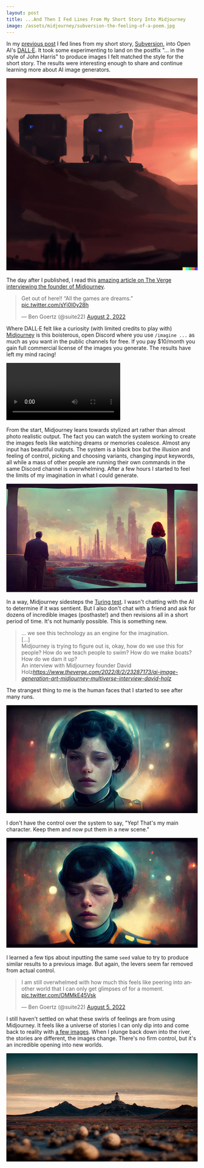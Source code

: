 ```yaml
---
layout: post
title: ...And Then I Fed Lines From My Short Story Into Midjourney
image: /assets/midjourney/subversion-the-feeling-of-a-poem.jpg
---
```


In my [previous post](/2022/08/01/creating-with-dalle/) I fed lines from my short story, [Subversion](/fiction/subversion), into Open AI's [DALL·E](https://openai.com/dall-e-2/). It took some experimenting to land on the postfix "... in the style of John Harris" to produce images I felt matched the style for the short story. The results were interesting enough to share and continue learning more about AI image generators.

![Example from DALL·E](/assets/dalle2-subversion-rouge-sunset.jpg)

The day after I published, I read this [amazing article on The Verge interviewing the founder of Midjourney](https://www.theverge.com/2022/8/2/23287173/ai-image-generation-art-midjourney-multiverse-interview-david-holz).

<blockquote class="twitter-tweet" data-dnt="true" data-theme="dark"><p lang="en" dir="ltr">Get out of here!! “All the games are dreams.” <a href="https://t.co/sYj0I0y28h">pic.twitter.com/sYj0I0y28h</a></p>&mdash; Ben Goertz (@suite22) <a href="https://twitter.com/suite22/status/1554518987446267910?ref_src=twsrc%5Etfw">August 2, 2022</a></blockquote> <script async src="https://platform.twitter.com/widgets.js" charset="utf-8"></script>

Where DALL·E felt like a curiosity (with limited credits to play with) [Midjourney](https://www.midjourney.com/) is this boisterous, open Discord where you use `/imagine ...` as much as you want in the public channels for free. If you pay $10/month you gain full commercial license of the images you generate. The results have left my mind racing!

![Midjourney Video Render](/assets/midjourney/midjourney-render-feeling-of-a-poem.mp4)

From the start, Midjourney leans towards stylized art rather than almost photo realistic output. The fact you can watch the system working to create the images feels like watching dreams or memories coalesce. Almost any input has beautiful outputs. The system is a black box but the illusion and feeling of control, picking and choosing variants, changing input keywords, all while a mass of other people are running their own commands in the same Discord channel is overwhelming. After a few hours I started to feel the limits of my imagination in what I could generate.

<a title="Midjourney Job Info" href="https://www.midjourney.com/app/jobs/4d6a0acc-09d1-43cc-b01f-91596c6fd053/"><img alt="Midjourney The Feeling of a Poem" src="/assets/midjourney/subversion-the-feeling-of-a-poem.jpg"></a>

In a way, Midjourney sidesteps the [Turing test](https://en.wikipedia.org/wiki/Turing_test). I wasn't chatting with the AI to determine if it was sentient. But I also don't chat with a friend and ask for dozens of incredible images (posthaste!) and then revisions all in a short period of time. It's not humanly possible. This is something new.

<blockquote class="quoteback" darkmode="true" data-title="An interview with Midjourney founder David Holz" data-author="David Holz" cite="https://www.theverge.com/2022/8/2/23287173/ai-image-generation-art-midjourney-multiverse-interview-david-holz">
<div>
... we see this technology as an engine for the imagination.<br>
[...]<br>
Midjourney is trying to figure out is, okay, how do we use this for people? How do we teach people to swim? How do we make boats? How do we dam it up?
</div>
<footer>An interview with Midjourney founder David Holz<cite><a href="https://www.theverge.com/2022/8/2/23287173/ai-image-generation-art-midjourney-multiverse-interview-david-holz">https://www.theverge.com/2022/8/2/23287173/ai-image-generation-art-midjourney-multiverse-interview-david-holz</a></cite></footer>
</blockquote><script src="https://cdn.jsdelivr.net/gh/Blogger-Peer-Review/quotebacks@1/quoteback.js"></script>

The strangest thing to me is the human faces that I started to see after many runs.

<a title="Midjourney Job Info" href="https://www.midjourney.com/app/jobs/7be7b230-f5a2-46dc-b2ac-eac33357f472/"><img alt="Midjourney A Character's Face" src="/assets/midjourney/midjourney-character-face.jpg"></a>

I don't have the control over the system to say, "Yep! That's my main character. Keep them and now put them in a new scene." 

<a title="Midjourney Job Info" href="https://www.midjourney.com/app/jobs/0533e5ca-598c-4ff2-8755-1d2a21af253a/"><img alt="Midjourney A Variant of The Character's Face" src="/assets/midjourney/midjourney-character-face2.jpg"></a>

I learned a few tips about inputting the same `seed` value to try to produce similar results to a previous image. But again, the levers seem far removed from actual control.

<blockquote class="twitter-tweet" data-dnt="true" data-theme="dark"><p lang="en" dir="ltr">I am still overwhelmed with how much this feels like peering into another world that I can only get glimpses of for a moment. <a href="https://t.co/OMMkE45Vsk">pic.twitter.com/OMMkE45Vsk</a></p>&mdash; Ben Goertz (@suite22) <a href="https://twitter.com/suite22/status/1555400662166278145?ref_src=twsrc%5Etfw">August 5, 2022</a></blockquote> <script async src="https://platform.twitter.com/widgets.js" charset="utf-8"></script>

I still haven't settled on what these swirls of feelings are from using Midjourney. It feels like a universe of stories I can only dip into and come back to reality with [a few images](https://www.midjourney.com/app/users/779155509735325768/). When I plunge back down into the river, the stories are different, the images change. There's no firm control, but it's an incredible opening into new worlds.

<a title="Midjourney Job Info" href="https://www.midjourney.com/app/jobs/0f008bfe-5a95-44e3-965b-ab1cbaa524e8/"><img alt="Midjourney A Telescope in the Distance" src="/assets/midjourney/midjourney-hilltop-telescope.jpg"></a>